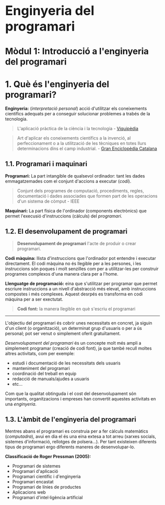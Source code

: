 <h1 style="font-weight: bold; font-size: 3em"> Enginyeria del programari</h1>
<h1 style="font-weight: bold;">Mòdul 1: Introducció a l'enginyeria del programari</h1>

# 1. Què és l'enginyeria del programari?
**Enginyeria:** (_interpretació personal_) acció d'utilitzar els coneixements científics adequats per a conseguir solucionar problemes a trabés de la tecnologia.

>L'aplicació pràctica de la ciència i la tecnologia - [Viquipèdia](https://ca.wikipedia.org/wiki/Enginyeria)

>Art d'aplicar els coneixements científics a la invenció, al perfeccionament o a la utilització de les tècniques en totes llurs determinacions dins el camp industrial. - [Gran Enciclopèdia Catalana](https://www.enciclopedia.cat/gran-enciclopedia-catalana/enginyeria)

## 1.1. Programari i maquinari
**Programari:** La part intangible de qualsevol ordinador: tant les dades emmagatzemades com el conjunt d'accions a executar (_codi_).

>Conjunt dels programes de computació, procediments, regles, documentació i dades associades que formen part de les operacions d'un sistema de còmput - IEEE

**Maquinari:** La part física de l'ordinador (components electrònics) que permet l'execusió d'instruccions (càlculs) del _programari_.

## 1.2. El desenvolupament de programari
>**Desenvolupament de programari** l'acte de produir o crear programari.

**Codi màquina:** llista d'instruccions que l'ordinador pot entendre i executar directament. El codi màquina no és llegible per a les persones, i les instruccions són poques i molt senzilles com per a utilitzar-les per construir programes complexos d'una manera clara per a l'home.

**Llenguatge de programació:** eina que s'utilitzar per programar que permet escriure instruccions a un nivell d'abstracció més elevat, amb instruccions compostes i més complexes. Aquest desrpés es transforma en codi màquina per a ser exectutat.

>**Codi font:** la manera llegible en què s'escriu el programari
------------------------------------------------
L'objectiu del programari és cobrir unes necessitats en concret, ja siguin d'un client (o organització), un determinat grup d'usuaris o per a ús personal; pot ser venut o simplement oferit gratuïtament.

_Desenvolupament del programari_ és un concepte molt més ampli a simplement programar (creació de codi font), ja que també recull moltes altres activitats, com per exemple:
- estudi i documentació de les necessitats dels usuaris
- manteniment del programari
- coordinació del treball en equip
- redacció de manuals/ajudes a usuaris
- etc...

Com que la qualitat obtinguda i el cost del desenvolupament són importants, organitzacions i empreses han convertit aquestes activitats en una _enginyeria_.

## 1.3. L'àmbit de l'enginyeria del programari
Mentres abans el programari es construia per a fer càlculs matemàtics (_computadra_), avui en dia el és una eina extesa a tot arreu (xarxes socials, sistemes d'informació, rellotges de polsera...). Per tant existeixen diferents tipus de programari ergo diferents maneres de desenvolupar-lo.

**Classificació de Roger Pressman (2005):**
- Programari de sistemes
- Programari d'aplicació
- Programari científic i d'enginyeria
- Programari encastat
- Programari de línies de productes
- Aplicacions web
- Programari d'intel·ligència artificial